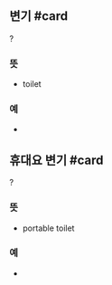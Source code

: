 ## 변기 #card
?
### 뜻
- toilet
### 예
-
<!--SR:!2025-05-10,124,250-->

## 휴대요 변기 #card
?
### 뜻
- portable toilet
### 예
-
<!--SR:!2025-03-20,24,228-->
